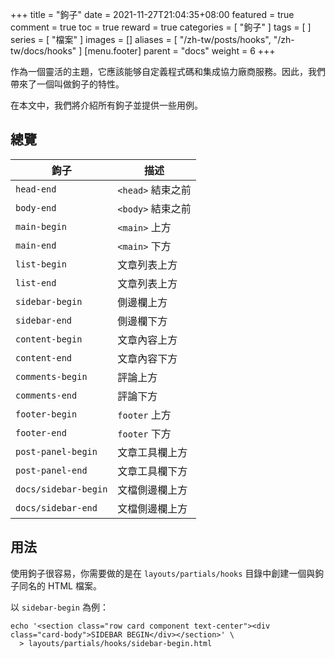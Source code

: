 +++
title = "鉤子"
date = 2021-11-27T21:04:35+08:00
featured = true
comment = true
toc = true
reward = true
categories = [
  "鉤子"
]
tags = [
]
series = [
  "檔案"
]
images = []
aliases = [
  "/zh-tw/posts/hooks",
  "/zh-tw/docs/hooks"
]
[menu.footer]
  parent = "docs"
  weight = 6
+++

作為一個靈活的主題，它應該能够自定義程式碼和集成協力廠商服務。因此，我們帶來了一個叫做鉤子的特性。

在本文中，我們將介紹所有鉤子並提供一些用例。

<!--more-->

## 總覽

| 鉤子 | 描述 |
|---|---|
| `head-end` | `<head>` 結束之前 |
| `body-end` | `<body>` 結束之前 |
| `main-begin` | `<main>` 上方 |
| `main-end` | `<main>` 下方 |
| `list-begin` | 文章列表上方 |
| `list-end` | 文章列表上方 |
| `sidebar-begin` | 側邊欄上方 |
| `sidebar-end` | 側邊欄下方 |
| `content-begin` | 文章內容上方 |
| `content-end` | 文章內容下方 |
| `comments-begin` | 評論上方 |
| `comments-end` | 評論下方 |
| `footer-begin` | `footer` 上方 |
| `footer-end` | `footer` 下方 |
| `post-panel-begin` | 文章工具欄上方 |
| `post-panel-end` | 文章工具欄下方 |
| `docs/sidebar-begin` | 文檔側邊欄上方 |
| `docs/sidebar-end` | 文檔側邊欄上方 |

## 用法

使用鉤子很容易，你需要做的是在 `layouts/partials/hooks` 目錄中創建一個與鉤子同名的 HTML 檔案。

以 `sidebar-begin` 為例：

```shell
echo '<section class="row card component text-center"><div class="card-body">SIDEBAR BEGIN</div></section>' \
  > layouts/partials/hooks/sidebar-begin.html
```
